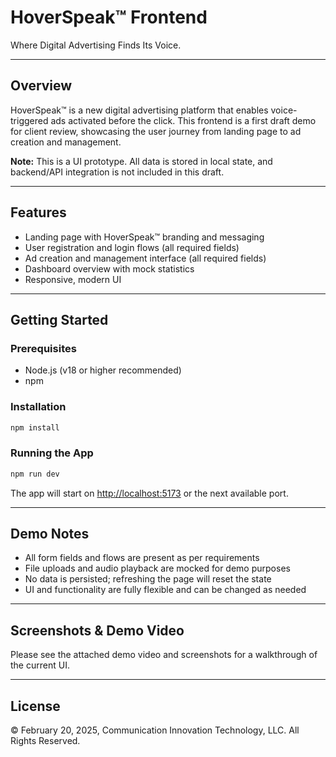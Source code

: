 # HoverSpeak™ Frontend

Where Digital Advertising Finds Its Voice.

---

## Overview
HoverSpeak™ is a new digital advertising platform that enables voice-triggered ads activated before the click. This frontend is a first draft demo for client review, showcasing the user journey from landing page to ad creation and management.

**Note:** This is a UI prototype. All data is stored in local state, and backend/API integration is not included in this draft.

---

## Features
- Landing page with HoverSpeak™ branding and messaging
- User registration and login flows (all required fields)
- Ad creation and management interface (all required fields)
- Dashboard overview with mock statistics
- Responsive, modern UI

---

## Getting Started

### Prerequisites
- Node.js (v18 or higher recommended)
- npm

### Installation
```bash
npm install
```

### Running the App
```bash
npm run dev
```

The app will start on [http://localhost:5173](http://localhost:5173) or the next available port.

---

## Demo Notes
- All form fields and flows are present as per requirements
- File uploads and audio playback are mocked for demo purposes
- No data is persisted; refreshing the page will reset the state
- UI and functionality are fully flexible and can be changed as needed

---

## Screenshots & Demo Video
Please see the attached demo video and screenshots for a walkthrough of the current UI.

---

## License
© February 20, 2025, Communication Innovation Technology, LLC. All Rights Reserved. 
